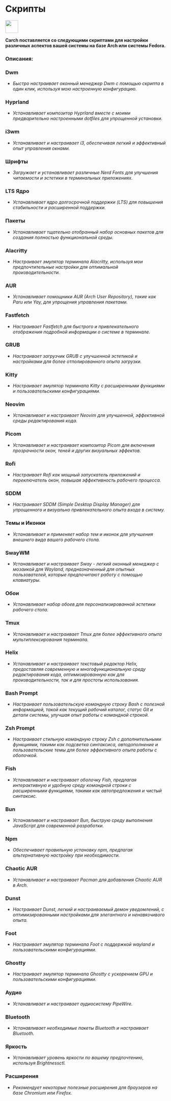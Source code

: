# Скрипты

<img src="https://cdn-icons-png.flaticon.com/128/3721/3721643.png" width="40" />

**Carch поставляется со следующими скриптами для настройки различных аспектов вашей системы на базе Arch или системы Fedora.**

### Описания:

### Dwm
- *Быстро настраивает оконный менеджер Dwm с помощью скрипта в один клик, используя мою настроенную конфигурацию.*

### Hyprland
- *Устанавливает композитор Hyprland вместе с моими предварительно настроенными dotfiles для упрощенной установки.*

### i3wm
- *Устанавливает и настраивает i3, обеспечивая легкий и эффективный опыт управления окнами.*

### Шрифты
- *Загружает и устанавливает различные Nerd Fonts для улучшения читаемости и эстетики в терминальных приложениях.*

### LTS Ядро
- *Устанавливает ядро долгосрочной поддержки (LTS) для повышения стабильности и расширенной поддержки.*

### Пакеты
- *Устанавливает тщательно отобранный набор основных пакетов для создания полностью функциональной среды.*

### Alacritty
- *Настраивает эмулятор терминала Alacritty, используя мои предпочтительные настройки для оптимальной производительности.*

### AUR
- *Устанавливает помощники AUR (Arch User Repository), такие как Paru или Yay, для упрощения управления пакетами.*

### Fastfetch
- *Настраивает Fastfetch для быстрого и привлекательного отображения подробной информации о системе в терминале.*

### GRUB
- *Настраивает загрузчик GRUB с улучшенной эстетикой и настройками для более отполированного опыта загрузки.*

### Kitty
- *Настраивает эмулятор терминала Kitty с расширенными функциями и пользовательскими конфигурациями.*

### Neovim
- *Устанавливает и настраивает Neovim для улучшенной, эффективной среды редактирования кода.*

### Picom
- *Устанавливает и настраивает композитор Picom для включения прозрачности окон, теней и других визуальных эффектов.*

### Rofi
- *Настраивает Rofi как мощный запускатель приложений и переключатель окон, повышая эффективность рабочего процесса.*

### SDDM
- *Настраивает SDDM (Simple Desktop Display Manager) для упрощенного и визуально привлекательного опыта входа в систему.*

### Темы и Иконки
- *Устанавливает и применяет набор тем и иконок для улучшения внешнего вида вашего рабочего стола.*

### SwayWM
- *Устанавливает и настраивает Sway - легкий оконный менеджер с мозаикой для Wayland, предназначенный для опытных пользователей, которые предпочитают работу с помощью клавиатуры.*  

### Обои
- *Устанавливает набор обоев для персонализированной эстетики рабочего стола.*

### Tmux
- *Устанавливает и настраивает Tmux для более эффективного опыта мультиплексирования терминала.*

### Helix
- *Устанавливает и настраивает текстовый редактор Helix, предоставляя современную и многофункциональную среду редактирования кода, оптимизированную как для производительности, так и для простоты использования.*

### Bash Prompt
- *Настраивает пользовательскую командную строку Bash с полезной информацией, такой как текущий рабочий каталог, статус Git и детали системы, улучшая опыт работы с командной строкой.*

### Zsh Prompt
- *Настраивает стильную командную строку Zsh с дополнительными функциями, такими как подсветка синтаксиса, автодополнение и пользовательские темы для более эффективного опыта работы с оболочкой.*

### Fish 
- *Устанавливает и настраивает оболочку Fish, предлагая интерактивную и удобную среду командной строки с расширенными функциями, такими как автопредложения и чистый синтаксис.*

### Bun  
- *Устанавливает и настраивает Bun, быструю среду выполнения JavaScript для современной разработки.*  

### Npm  
- *Обеспечивает правильную установку npm, предлагая альтернативную настройку при необходимости.*  

### Chaotic AUR
- *Устанавливает и настраивает Pacman для добавления Chaotic AUR в Arch.*

### Dunst
- *Настраивает Dunst, легкий и настраиваемый демон уведомлений, с оптимизированными настройками для элегантного и ненавязчивого опыта.*

### Foot
- *Настраивает эмулятор терминала Foot с поддержкой wayland и пользовательскими конфигурациями.*

### Ghostty
- *Настраивает эмулятор терминала Ghostty с ускорением GPU и пользовательскими конфигурациями.*

### Аудио
- *Устанавливает и настраивает аудиосистему PipeWire.*

### Bluetooth
- *Устанавливает необходимые пакеты Bluetooth и настраивает Bluetooth.*

### Яркость 
- *Устанавливает уровень яркости по вашему предпочтению, используя Brightnessctl.* 

### Расширения
- *Рекомендует некоторые полезные расширения для браузеров на базе Chromium или Firefox.*